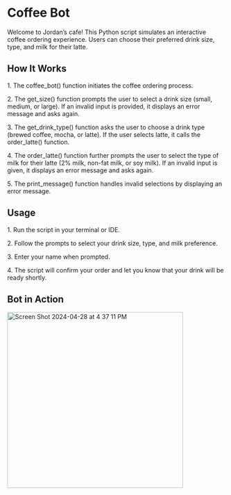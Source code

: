 <h1>Coffee Bot</h1>
Welcome to Jordan’s cafe! This Python script simulates an interactive coffee ordering experience. Users can choose their preferred drink size, type, and milk for their latte.

<h2>How It Works</h2>
<p>1. The coffee_bot() function initiates the coffee ordering process.</p>
<p>2. The get_size() function prompts the user to select a drink size (small, medium, or large). If an invalid input is provided, it displays an error message and asks again.</p>
<p>3. The get_drink_type() function asks the user to choose a drink type (brewed coffee, mocha, or latte). If the user selects latte, it calls the order_latte() function.</p>
<p>4. The order_latte() function further prompts the user to select the type of milk for their latte (2% milk, non-fat milk, or soy milk). If an invalid input is given, it displays an error message and asks again.</p>
<p>5. The print_message() function handles invalid selections by displaying an error message.</p>

<h2>Usage</h2>
<p>1. Run the script in your terminal or IDE.</p>
<p>2. Follow the prompts to select your drink size, type, and milk preference.</p>
<p>3. Enter your name when prompted.</p>
<p>4. The script will confirm your order and let you know that your drink will be ready shortly.</p>

<h2>Bot in Action</h2>
<img width="405" alt="Screen Shot 2024-04-28 at 4 37 11 PM" src="https://github.com/jordanjbanal/ChatbotCoffeeShopOrder/assets/59985472/81074c4e-d6e4-4080-9564-26c5c563852c">
